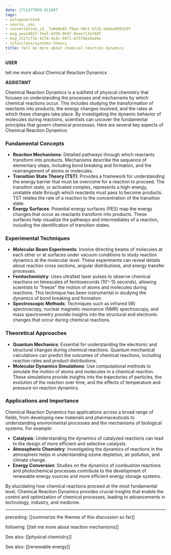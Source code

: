 ```yaml
---
date: 1711477899.411897
tags:
- autogenerated
- source__oai
- conversation_id__7a068e85-f9ea-49c2-bf20-a8aba985d19f
- msg_aaa24657-feef-4359-964f-8eae713a74df
- msg_2527cf1b-4278-4cdc-9471-875f86a9ad4e
- colorclass/systems-theory
title: tell me more about chemical reaction dynamics
---
```


**USER**

tell me more about Chemical Reaction Dynamics


**ASSISTANT**

Chemical Reaction Dynamics is a subfield of physical chemistry that focuses on understanding the processes and mechanisms by which chemical reactions occur. This includes studying the transformation of reactants into products, the energy changes involved, and the rates at which these changes take place. By investigating the dynamic behavior of molecules during reactions, scientists can uncover the fundamental principles that govern chemical processes. Here are several key aspects of Chemical Reaction Dynamics:

### Fundamental Concepts

- **Reaction Mechanisms**: Detailed pathways through which reactants transform into products. Mechanisms describe the sequence of elementary steps, including bond breaking and formation, and the rearrangement of atoms or molecules.
- **Transition State Theory (TST)**: Provides a framework for understanding the energy barrier that must be overcome for a reaction to proceed. The transition state, or activated complex, represents a high-energy, unstable state through which reactants must pass to become products. TST relates the rate of a reaction to the concentration of the transition state.
- **Energy Surfaces**: Potential energy surfaces (PES) map the energy changes that occur as reactants transform into products. These surfaces help visualize the pathways and intermediates of a reaction, including the identification of transition states.

### Experimental Techniques

- **Molecular Beam Experiments**: Involve directing beams of molecules at each other or at surfaces under vacuum conditions to study reaction dynamics at the molecular level. These experiments can reveal details about reaction cross sections, angular distributions, and energy transfer processes.
- **Femtochemistry**: Uses ultrafast laser pulses to observe chemical reactions on timescales of femtoseconds (10^-15 seconds), allowing scientists to "freeze" the motion of atoms and molecules during reactions. This technique has been instrumental in studying the dynamics of bond breaking and formation.
- **Spectroscopic Methods**: Techniques such as infrared (IR) spectroscopy, nuclear magnetic resonance (NMR) spectroscopy, and mass spectrometry provide insights into the structural and electronic changes that occur during chemical reactions.

### Theoretical Approaches

- **Quantum Mechanics**: Essential for understanding the electronic and structural changes during chemical reactions. Quantum mechanical calculations can predict the outcomes of chemical reactions, including reaction rates and product distributions.
- **Molecular Dynamics Simulations**: Use computational methods to simulate the motion of atoms and molecules in a chemical reaction. These simulations provide insights into the trajectories of particles, the evolution of the reaction over time, and the effects of temperature and pressure on reaction dynamics.

### Applications and Importance

Chemical Reaction Dynamics has applications across a broad range of fields, from developing new materials and pharmaceuticals to understanding environmental processes and the mechanisms of biological systems. For example:

- **Catalysis**: Understanding the dynamics of catalyzed reactions can lead to the design of more efficient and selective catalysts.
- **Atmospheric Chemistry**: Investigating the dynamics of reactions in the atmosphere helps in understanding ozone depletion, air pollution, and climate change.
- **Energy Conversion**: Studies on the dynamics of combustion reactions and photochemical processes contribute to the development of renewable energy sources and more efficient energy storage systems.

By elucidating how chemical reactions proceed at the most fundamental level, Chemical Reaction Dynamics provides crucial insights that enable the control and optimization of chemical processes, leading to advancements in technology, industry, and medicine.


---

preceding: [[summarize the themes of this discussion so far]]  


following: [[tell me more about reaction mechanisms]]

See also: [[physical chemistry]]


See also: [[renewable energy]]